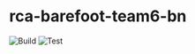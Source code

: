 # rca-barefoot-team6-bn
![Build](https://github.com/atlp-rwanda/rca-barefoot-team6-bn/actions/workflows/build.yml/badge.svg)
![Test](https://github.com/atlp-rwanda/rca-barefoot-team6-bn/actions/workflows/test.yml/badge.svg)